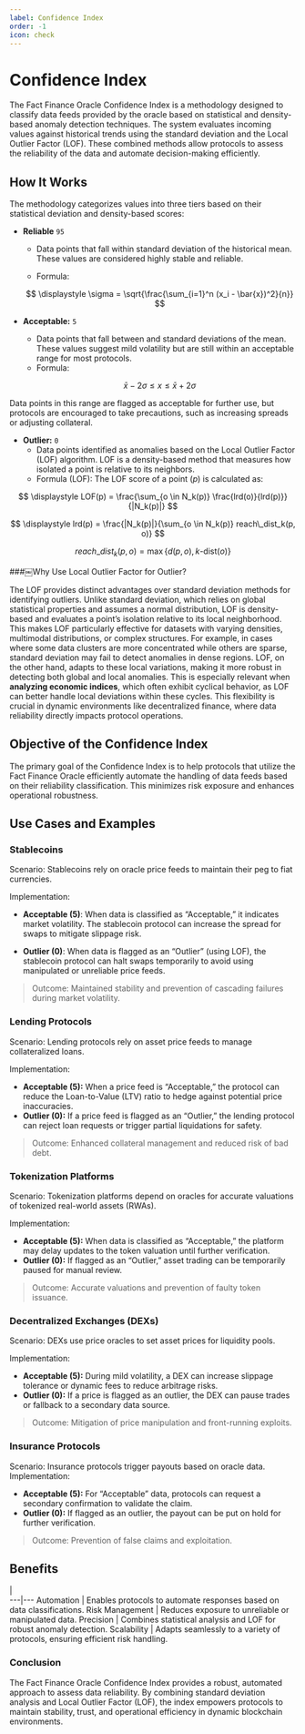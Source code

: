 ```yaml
---
label: Confidence Index
order: -1
icon: check
---
```


# Confidence Index 

The Fact Finance Oracle Confidence Index is a methodology designed to classify data feeds provided by the oracle based on statistical and density-based anomaly detection techniques. The system evaluates incoming values against historical trends using the standard deviation and the Local Outlier Factor (LOF). These combined methods allow protocols to assess the reliability of the data and automate decision-making efficiently.

## How It Works

The methodology categorizes values into three tiers based on their statistical deviation and density-based scores:

- **Reliable** `95`
   - Data points that fall within standard deviation of the historical mean. These values are considered highly stable and reliable.

   - Formula:

   $$
   \displaystyle \sigma = \sqrt{\frac{\sum_{i=1}^n (x_i - \bar{x})^2}{n}}
   $$


- **Acceptable:** `5`
   - Data points that fall between and standard deviations of the mean. These values suggest mild volatility but are still within an acceptable range for most protocols.
   - Formula:

   $$
   \bar{x} - 2\sigma \leq x \leq \bar{x} + 2\sigma
   $$

Data points in this range are flagged as acceptable for further use, but protocols are encouraged to take precautions, such as increasing spreads or adjusting collateral.

- **Outlier:** `0`
   - Data points identified as anomalies based on the Local Outlier Factor (LOF) algorithm. LOF is a density-based method that measures how isolated a point is relative to its neighbors.
   - Formula (LOF):
The LOF score of a point $\displaystyle \left( p \right)$ is calculated as:

$$
\displaystyle LOF(p) = \frac{\sum_{o \in N_k(p)} \frac{lrd(o)}{lrd(p)}}{|N_k(p)|}
$$


$$
\displaystyle lrd(p) = \frac{|N_k(p)|}{\sum_{o \in N_k(p)} reach\_dist_k(p, o)}
$$

$$
\displaystyle reach\_dist_k(p, o) = \max\{d(p, o), k\text{-dist}(o)\}
$$


###￼Why Use Local Outlier Factor for Outlier?

The LOF provides distinct advantages over standard deviation methods for identifying outliers. Unlike standard deviation, which relies on global statistical properties and assumes a normal distribution, LOF is density-based and evaluates a point’s isolation relative to its local neighborhood. This makes LOF particularly effective for datasets with varying densities, multimodal distributions, or complex structures. For example, in cases where some data clusters are more concentrated while others are sparse, standard deviation may fail to detect anomalies in dense regions. LOF, on the other hand, adapts to these local variations, making it more robust in detecting both global and local anomalies. This is especially relevant when **analyzing economic indices**, which often exhibit cyclical behavior, as LOF can better handle local deviations within these cycles. This flexibility is crucial in dynamic environments like decentralized finance, where data reliability directly impacts protocol operations.

## Objective of the Confidence Index

The primary goal of the Confidence Index is to help protocols that utilize the Fact Finance Oracle efficiently automate the handling of data feeds based on their reliability classification. This minimizes risk exposure and enhances operational robustness.

## Use Cases and Examples

### Stablecoins
Scenario: Stablecoins rely on oracle price feeds to maintain their peg to fiat currencies.

Implementation:

- **Acceptable (5)**: When data is classified as “Acceptable,” it indicates market volatility. The stablecoin protocol can increase the spread for swaps to mitigate slippage risk.

- **Outlier (0)**: When data is flagged as an “Outlier” (using LOF), the stablecoin protocol can halt swaps temporarily to avoid using manipulated or unreliable price feeds.

>Outcome: Maintained stability and prevention of cascading failures during market volatility.

### Lending Protocols
Scenario: Lending protocols rely on asset price feeds to manage collateralized loans.

Implementation:

- **Acceptable (5):** When a price feed is “Acceptable,” the protocol can reduce the Loan-to-Value (LTV) ratio to hedge against potential price inaccuracies.
- **Outlier (0):** If a price feed is flagged as an “Outlier,” the lending protocol can reject loan requests or trigger partial liquidations for safety.
>Outcome: Enhanced collateral management and reduced risk of bad debt.

### Tokenization Platforms
Scenario: Tokenization platforms depend on oracles for accurate valuations of tokenized real-world assets (RWAs).

Implementation:

- **Acceptable (5):** When data is classified as “Acceptable,” the platform may delay updates to the token valuation until further verification.
- **Outlier (0):** If flagged as an “Outlier,” asset trading can be temporarily paused for manual review.
>Outcome: Accurate valuations and prevention of faulty token issuance.

### Decentralized Exchanges (DEXs)
Scenario: DEXs use price oracles to set asset prices for liquidity pools.

Implementation:

- **Acceptable (5):** During mild volatility, a DEX can increase slippage tolerance or dynamic fees to reduce arbitrage risks.
- **Outlier (0):** If a price is flagged as an outlier, the DEX can pause trades or fallback to a secondary data source.
>Outcome: Mitigation of price manipulation and front-running exploits.

### Insurance Protocols
Scenario: Insurance protocols trigger payouts based on oracle data.
Implementation:
- **Acceptable (5):** For “Acceptable” data, protocols can request a secondary confirmation to validate the claim.
- **Outlier (0):** If flagged as an outlier, the payout can be put on hold for further verification.
>Outcome: Prevention of false claims and exploitation.

##  Benefits 
   |   
---|---
Automation | Enables protocols to automate responses based on data classifications.
Risk Management | Reduces exposure to unreliable or manipulated data.
Precision | Combines statistical analysis and LOF for robust anomaly detection.
Scalability | Adapts seamlessly to a variety of protocols, ensuring efficient risk handling.

### Conclusion
The Fact Finance Oracle Confidence Index provides a robust, automated approach to assess data reliability. By combining standard deviation analysis and Local Outlier Factor (LOF), the index empowers protocols to maintain stability, trust, and operational efficiency in dynamic blockchain environments.
